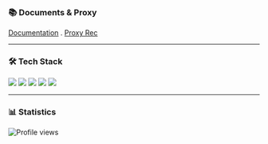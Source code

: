 ### 📚 Documents & Proxy

[Documentation](https://sumingcheng.github.io/docs-hub)  . [Proxy Rec](https://bbxy.xn--cesw6hd3s99f.com/auth/register?code=YvLa)

<hr>

### 🛠 Tech Stack

<div>
    <img src="https://img.shields.io/badge/go-%2328A4D9.svg?style=for-the-badge&logo=go&logoColor=white"> 
    <img src="https://img.shields.io/badge/python-%2336769E?style=for-the-badge&logo=python&logoColor=white">  
    <img src="https://img.shields.io/badge/typescript-%232E7B8B.svg?style=for-the-badge&logo=typescript&logoColor=white">
    <img src="https://img.shields.io/badge/node.js-%2343853D.svg?style=for-the-badge&logo=node.js&logoColor=white">
    <img src="https://img.shields.io/badge/electron-%234B8BBE.svg?style=for-the-badge&logo=electron&logoColor=white">
<!--     <img src="https://img.shields.io/badge/rust-%23E57324.svg?style=for-the-badge&logo=rust&logoColor=white"> -->
</div>

<hr>

### 📊 Statistics
![Profile views](https://komarev.com/ghpvc/?username=sumingcheng&color=6cc8f6)

